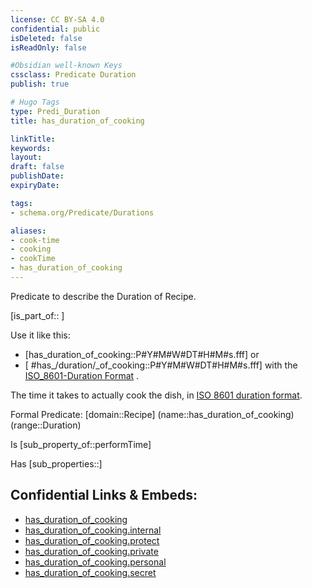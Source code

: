 ```yaml
---
license: CC BY-SA 4.0
confidential: public
isDeleted: false
isReadOnly: false

#Obsidian well-known Keys
cssclass: Predicate Duration
publish: true

# Hugo Tags
type: Predi_Duration
title: has_duration_of_cooking

linkTitle: 
keywords: 
layout: 
draft: false
publishDate:
expiryDate: 

tags:
- schema.org/Predicate/Durations

aliases:
- cook-time
- cooking
- cookTime
- has_duration_of_cooking
---
```


Predicate to describe the Duration of Recipe.

[is_part_of:: ]

Use it like this: 
- [has_duration_of_cooking::P#Y#M#W#DT#H#M#s.fff] or 
- [ #has_/duration/_of_cooking::P#Y#M#W#DT#H#M#s.fff] with the [ISO_8601-Duration Format](../../../ISO/ISO_8601-Date_Time) .

The time it takes to actually cook the dish, in [ISO 8601 duration format](http://en.wikipedia.org/wiki/ISO_8601).

Formal Predicate: 
[domain::Recipe]
(name::has_duration_of_cooking)
(range::Duration)

Is [sub_property_of::performTime]

Has [sub_properties::]


## Confidential Links & Embeds: 
- [has_duration_of_cooking](../../../../_public/schema.org/Predicate/Durations/has_duration_of_cooking.md) 
- [has_duration_of_cooking.internal](../../../../_internal/schema.org/Predicate/Durations/has_duration_of_cooking.internal.md) 
- [has_duration_of_cooking.protect](../../../../_protect/schema.org/Predicate/Durations/has_duration_of_cooking.protect.md) 
- [has_duration_of_cooking.private](../../../../_private/schema.org/Predicate/Durations/has_duration_of_cooking.private.md) 
- [has_duration_of_cooking.personal](../../../../_personal/schema.org/Predicate/Durations/has_duration_of_cooking.personal.md) 
- [has_duration_of_cooking.secret](../../../../_secret/schema.org/Predicate/Durations/has_duration_of_cooking.secret.md) 
